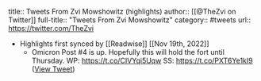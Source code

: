 title:: Tweets From Zvi Mowshowitz (highlights)
author:: [[@TheZvi on Twitter]]
full-title:: "Tweets From Zvi Mowshowitz"
category:: #tweets
url:: https://twitter.com/TheZvi

- Highlights first synced by [[Readwise]] [[Nov 19th, 2022]]
	- Omicron Post #4 is up. Hopefully this will hold the fort until Thursday.
	  WP:
	  https://t.co/CIVYqi5Uqw
	  SS:
	  https://t.co/PXT6Ye1kI9 ([View Tweet](https://twitter.com/TheZvi/status/1467901004905684993))
